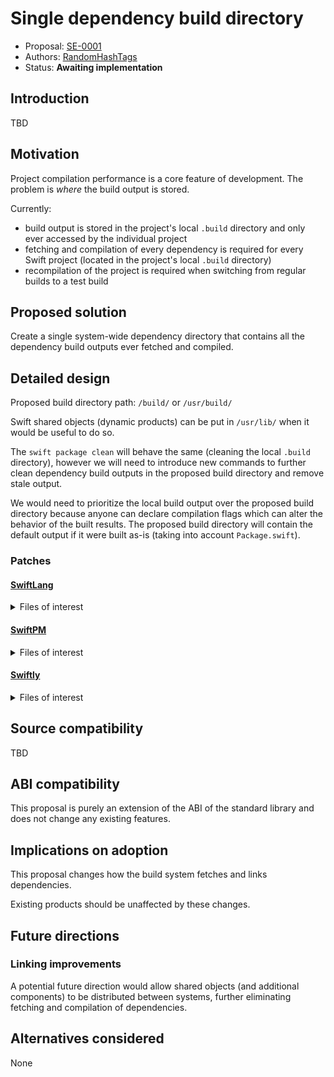# Single dependency build directory

* Proposal: [SE-0001](0001-single-dependency-build-directory.md)
* Authors: [RandomHashTags](https://github.com/RandomHashTags)
* Status: **Awaiting implementation**

## Introduction

TBD

## Motivation

Project compilation performance is a core feature of development. The problem is _where_ the build output is stored.

Currently:
- build output is stored in the project's local `.build` directory and only ever accessed by the individual project
- fetching and compilation of every dependency is required for every Swift project (located in the project's local `.build` directory)
- recompilation of the project is required when switching from regular builds to a test build

## Proposed solution

Create a single system-wide dependency directory that contains all the dependency build outputs ever fetched and compiled.

## Detailed design

Proposed build directory path: `/build/` or `/usr/build/`

Swift shared objects (dynamic products) can be put in `/usr/lib/` when it would be useful to do so.

The `swift package clean` will behave the same (cleaning the local `.build` directory), however we will need to introduce new commands to further clean dependency build outputs in the proposed build directory and remove stale output.

We would need to prioritize the local build output over the proposed build directory because anyone can declare compilation flags which can alter the behavior of the built results. The proposed build directory will contain the default output if it were built as-is (taking into account `Package.swift`).

### Patches

#### [SwiftLang](https://github.com/swiftlang/swift)

<details>
  
<summary>Files of interest</summary>

- https://github.com/swiftlang/swift/blob/main/utils/build_swift/build_swift/constants.py

</details> 

#### [SwiftPM](https://github.com/swiftlang/swift-package-manager)

<details>
<summary>Files of interest</summary>

- https://github.com/swiftlang/swift-package-manager/blob/main/Sources/Workspace/Workspace%2BConfiguration.swift
- https://github.com/swiftlang/swift-package-manager/blob/main/Sources/_InternalTestSupport/SwiftPMProduct.swift

</details>

#### [Swiftly](https://github.com/swiftlang/swiftly)

<details>
<summary>Files of interest</summary>

- https://github.com/swiftlang/swiftly/blob/main/Tools/build-swiftly-release/BuildSwiftlyRelease.swift

</details> 

## Source compatibility

TBD

## ABI compatibility

This proposal is purely an extension of the ABI of the
standard library and does not change any existing features.

## Implications on adoption

This proposal changes how the build system fetches and links dependencies.

Existing products should be unaffected by these changes.

## Future directions

### Linking improvements

A potential future direction would allow shared objects (and additional components) to be distributed between systems, further eliminating fetching and compilation of dependencies.

## Alternatives considered

None
